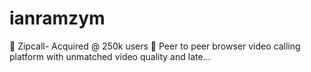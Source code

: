 # ianramzym
🚀 Zipcall- Acquired @ 250k users 🚀 Peer to peer browser video calling platform with unmatched video quality and late…
